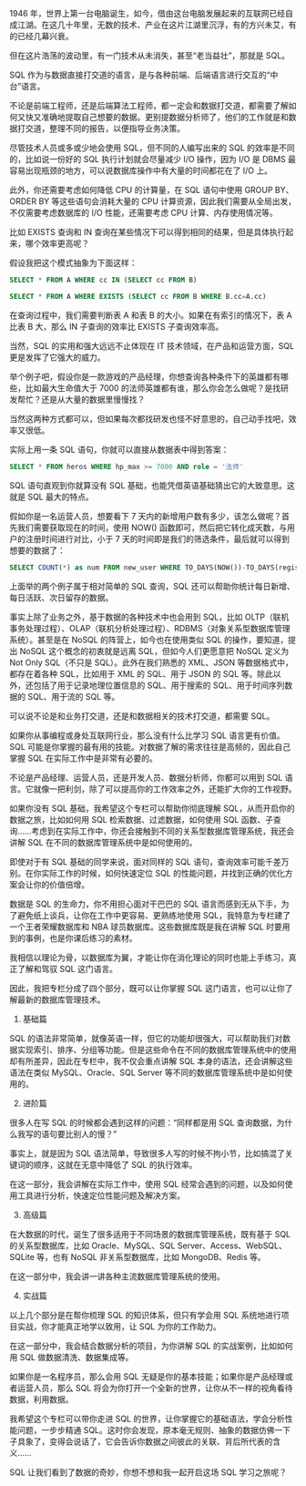 1946 年，世界上第一台电脑诞生，如今，借由这台电脑发展起来的互联网已经自成江湖。在这几十年里，无数的技术、产业在这片江湖里沉浮，有的方兴未艾，有的已经几幕兴衰。

但在这片浩荡的波动里，有一门技术从未消失，甚至“老当益壮”，那就是 SQL。

SQL 作为与数据直接打交道的语言，是与各种前端、后端语言进行交互的“中台”语言。

不论是前端工程师，还是后端算法工程师，都一定会和数据打交道，都需要了解如何又快又准确地提取自己想要的数据。更别提数据分析师了，他们的工作就是和数据打交道，整理不同的报告，以便指导业务决策。

尽管技术人员或多或少地会使用 SQL，但不同的人编写出来的 SQL 的效率是不同的，比如说一份好的 SQL 执行计划就会尽量减少 I/O 操作，因为 I/O 是 DBMS 最容易出现瓶颈的地方，可以说数据库操作中有大量的时间都花在了 I/O 上。

此外，你还需要考虑如何降低 CPU 的计算量，在 SQL 语句中使用 GROUP BY、ORDER BY 等这些语句会消耗大量的 CPU 计算资源，因此我们需要从全局出发，不仅需要考虑数据库的 I/O 性能，还需要考虑 CPU 计算、内存使用情况等。

比如 EXISTS 查询和 IN 查询在某些情况下可以得到相同的结果，但是具体执行起来，哪个效率更高呢？

假设我把这个模式抽象为下面这样：

```sql
SELECT * FROM A WHERE cc IN (SELECT cc FROM B)
```

```sql
SELECT * FROM A WHERE EXISTS (SELECT cc FROM B WHERE B.cc=A.cc)
```

在查询过程中，我们需要判断表 A 和表 B 的大小。如果在有索引的情况下，表 A 比表 B 大，那么 IN 子查询的效率比 EXISTS 子查询效率高。

当然，SQL 的实用和强大远远不止体现在 IT 技术领域，在产品和运营方面，SQL 更是发挥了它强大的威力。

举个例子吧，假设你是一款游戏的产品经理，你想查询各种条件下的英雄都有哪些，比如最大生命值大于 7000 的法师英雄都有谁，那么你会怎么做呢？是找研发帮忙？还是从大量的数据里慢慢找？

当然这两种方式都可以，但如果每次都找研发也怪不好意思的，自己动手找吧，效率又很低。

实际上用一条 SQL 语句，你就可以直接从数据表中得到答案：

```sql
SELECT * FROM heros WHERE hp_max >= 7000 AND role = '法师'
```

SQL 语句直观到你就算没有 SQL 基础，也能凭借英语基础猜出它的大致意思。这就是 SQL 最大的特点。

假如你是一名运营人员，想要看下 7 天内的新增用户数有多少，该怎么做呢？首先我们需要获取现在的时间，使用 NOW() 函数即可，然后把它转化成天数，与用户的注册时间进行对比，小于 7 天的时间即是我们的筛选条件，最后就可以得到想要的数据了：

```sql
SELECT COUNT(*) as num FROM new_user WHERE TO_DAYS(NOW())-TO_DAYS(regist_time)<=7
```

上面举的两个例子属于相对简单的 SQL 查询，SQL 还可以帮助你统计每日新增、每日活跃、次日留存的数据。

事实上除了业务之外，基于数据的各种技术中也会用到 SQL，比如 OLTP（联机事务处理过程）、OLAP（联机分析处理过程）、RDBMS（对象关系型数据库管理系统）。甚至是在 NoSQL 的阵营上，如今也在使用类似 SQL 的操作，要知道，提出 NoSQL 这个概念的初衷就是远离 SQL，但如今人们更愿意把 NoSQL 定义为 Not Only SQL（不只是 SQL）。此外在我们熟悉的 XML、JSON 等数据格式中，都存在着各种 SQL，比如用于 XML 的 SQL、用于 JSON 的 SQL 等。除此以外，还包括了用于记录地理位置信息的 SQL、用于搜索的 SQL、用于时间序列数据的 SQL、用于流的 SQL 等。

可以说不论是和业务打交道，还是和数据相关的技术打交道，都需要 SQL。

如果你从事编程或身处互联网行业，那么没有什么比学习 SQL 语言更有价值。SQL 可能是你掌握的最有用的技能。对数据了解的需求往往是高频的，因此自己掌握 SQL 在实际工作中是非常有必要的。

不论是产品经理、运营人员，还是开发人员、数据分析师，你都可以用到 SQL 语言。它就像一把利剑，除了可以提高你的工作效率之外，还能扩大你的工作视野。

如果你没有 SQL 基础，我希望这个专栏可以帮助你彻底理解 SQL，从而开启你的数据之旅，比如如何用 SQL 检索数据、过滤数据，如何使用 SQL 函数、子查询……考虑到在实际工作中，你还会接触到不同的关系型数据库管理系统，我还会讲解 SQL 在不同的数据库管理系统中是如何使用的。

即使对于有 SQL 基础的同学来说，面对同样的 SQL 语句，查询效率可能千差万别。在你实际工作的时候，如何快速定位 SQL 的性能问题，并找到正确的优化方案会让你的价值倍增。

数据是 SQL 的生命力，你不用担心面对干巴巴的 SQL 语言而感到无从下手，为了避免纸上谈兵，让你在工作中更容易、更熟练地使用 SQL，我特意为专栏建了一个王者荣耀数据库和 NBA 球员数据库。这些数据库既是我在讲解 SQL 时要用到的事例，也是你课后练习的素材。

我相信以理论为骨，以数据库为翼，才能让你在消化理论的同时也能上手练习，真正了解和驾驭 SQL 这门语言。

因此，我把专栏分成了四个部分，既可以让你掌握 SQL 这门语言，也可以让你了解最新的数据库管理技术。

1. 基础篇

SQL 的语法非常简单，就像英语一样，但它的功能却很强大，可以帮助我们对数据实现索引、排序、分组等功能。但是这些命令在不同的数据库管理系统中的使用却有所差异，因此在专栏中，我不仅会重点讲解 SQL 本身的语法，还会讲解这些语法在类似 MySQL、Oracle、SQL Server 等不同的数据库管理系统中是如何使用的。

2. 进阶篇

很多人在写 SQL 的时候都会遇到这样的问题：“同样都是用 SQL 查询数据，为什么我写的语句要比别人的慢？”

事实上，就是因为 SQL 语法简单，导致很多人写的时候不拘小节，比如搞混了关键词的顺序，这就在无意中降低了 SQL 的执行效率。

在这一部分，我会讲解在实际工作中，使用 SQL 经常会遇到的问题，以及如何使用工具进行分析，快速定位性能问题及解决方案。

3. 高级篇

在大数据的时代，诞生了很多适用于不同场景的数据库管理系统，既有基于 SQL 的关系型数据库，比如 Oracle、MySQL、SQL Server、Access、WebSQL、SQLite 等，也有 NoSQL 非关系型数据库，比如 MongoDB、Redis 等。

在这一部分中，我会讲一讲各种主流数据库管理系统的使用。

4. 实战篇

以上几个部分是在帮你梳理 SQL 的知识体系，但只有学会用 SQL 系统地进行项目实战，你才能真正地学以致用，让 SQL 为你的工作助力。

在这一部分中，我会结合数据分析的项目，为你讲解 SQL 的实战案例，比如如何用 SQL 做数据清洗、数据集成等。

如果你是一名程序员，那么会用 SQL 无疑是你的基本技能；如果你是产品经理或者运营人员，那么 SQL 将会为你打开一个全新的世界，让你从不一样的视角看待数据，利用数据。

我希望这个专栏可以带你走进 SQL 的世界，让你掌握它的基础语法，学会分析性能问题，一步步精通 SQL。这时你会发现，原本毫无规则、抽象的数据仿佛一下子具象了，变得会说话了，它会告诉你数据之间彼此的关联、背后所代表的含义……

SQL 让我们看到了数据的奇妙，你想不想和我一起开启这场 SQL 学习之旅呢？
